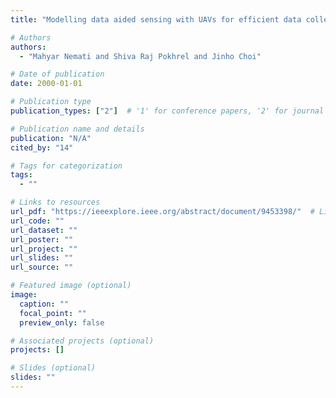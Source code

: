 ```yaml
---
title: "Modelling data aided sensing with UAVs for efficient data collection"

# Authors
authors:
  - "Mahyar Nemati and Shiva Raj Pokhrel and Jinho Choi"

# Date of publication
date: 2000-01-01

# Publication type
publication_types: ["2"]  # '1' for conference papers, '2' for journal articles, '3' for preprints

# Publication name and details
publication: "N/A"
cited_by: "14"

# Tags for categorization
tags:
  - ""

# Links to resources
url_pdf: "https://ieeexplore.ieee.org/abstract/document/9453398/"  # Link to the resource
url_code: ""
url_dataset: ""
url_poster: ""
url_project: ""
url_slides: ""
url_source: ""

# Featured image (optional)
image:
  caption: ""
  focal_point: ""
  preview_only: false

# Associated projects (optional)
projects: []

# Slides (optional)
slides: ""
---
```

